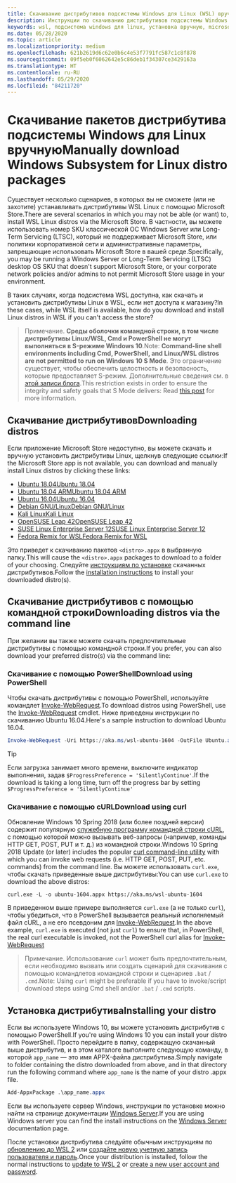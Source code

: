```yaml
---
title: Скачивание дистрибутивов подсистемы Windows для Linux (WSL) вручную
description: Инструкции по скачиванию дистрибутивов подсистемы Windows для Linux вручную.
keywords: wsl, подсистема windows для linux, установка вручную, microsoft store, windows 10s, curl, add-appxpackage, long-term servicing, ltsc
ms.date: 05/28/2020
ms.topic: article
ms.localizationpriority: medium
ms.openlocfilehash: 621b2619d6c62e0b6c4e53f7791fc587c1c8f878
ms.sourcegitcommit: 09f5eb0f6062642e5c86deb1f34307ce3429163a
ms.translationtype: HT
ms.contentlocale: ru-RU
ms.lasthandoff: 05/29/2020
ms.locfileid: "84211720"
---
```

# <a name="manually-download-windows-subsystem-for-linux-distro-packages"></a><span data-ttu-id="70388-104">Скачивание пакетов дистрибутива подсистемы Windows для Linux вручную</span><span class="sxs-lookup"><span data-stu-id="70388-104">Manually download Windows Subsystem for Linux distro packages</span></span>

<span data-ttu-id="70388-105">Существует несколько сценариев, в которых вы не сможете (или не захотите) устанавливать дистрибутивы WSL Linux с помощью Microsoft Store.</span><span class="sxs-lookup"><span data-stu-id="70388-105">There are several scenarios in which you may not be able (or want) to, install WSL Linux distros via the Microsoft Store.</span></span> <span data-ttu-id="70388-106">В частности, вы можете использовать номер SKU классической ОС Windows Server или Long-Term Servicing (LTSC), который не поддерживает Microsoft Store, или политики корпоративной сети и административные параметры, запрещающие использовать Microsoft Store в вашей среде.</span><span class="sxs-lookup"><span data-stu-id="70388-106">Specifically, you may be running a Windows Server or Long-Term Servicing (LTSC) desktop OS SKU that doesn't support Microsoft Store, or your corporate network policies and/or admins to not permit Microsoft Store usage in your environment.</span></span>

<span data-ttu-id="70388-107">В таких случаях, когда подсистема WSL доступна, как скачать и установить дистрибутивы Linux в WSL, если нет доступа к магазину?</span><span class="sxs-lookup"><span data-stu-id="70388-107">In these cases, while WSL itself is available, how do you download and install Linux distros in WSL if you can't access the store?</span></span>

> <span data-ttu-id="70388-108">Примечание. **Среды оболочки командной строки, в том числе дистрибутивы Linux/WSL, Cmd и PowerShell не могут выполняться в S-режиме Windows 10**.</span><span class="sxs-lookup"><span data-stu-id="70388-108">Note: **Command-line shell environments including Cmd, PowerShell, and Linux/WSL distros are not permitted to run on Windows 10 S Mode**.</span></span> <span data-ttu-id="70388-109">Это ограничение существует, чтобы обеспечить целостность и безопасность, которые предоставляет S-режим. Дополнительные сведения см. в [этой записи блога](https://blogs.msdn.microsoft.com/commandline/2017/05/18/will-linux-distros-run-on-windows-10-s/).</span><span class="sxs-lookup"><span data-stu-id="70388-109">This restriction exists in order to ensure the integrity and safety goals that S Mode delivers: Read [this post](https://blogs.msdn.microsoft.com/commandline/2017/05/18/will-linux-distros-run-on-windows-10-s/) for more information.</span></span>

## <a name="downloading-distros"></a><span data-ttu-id="70388-110">Скачивание дистрибутивов</span><span class="sxs-lookup"><span data-stu-id="70388-110">Downloading distros</span></span>

<span data-ttu-id="70388-111">Если приложение Microsoft Store недоступно, вы можете скачать и вручную установить дистрибутивы Linux, щелкнув следующие ссылки:</span><span class="sxs-lookup"><span data-stu-id="70388-111">If the Microsoft Store app is not available, you can download and manually install Linux distros by clicking these links:</span></span>
* [<span data-ttu-id="70388-112">Ubuntu 18.04</span><span class="sxs-lookup"><span data-stu-id="70388-112">Ubuntu 18.04</span></span>](https://aka.ms/wsl-ubuntu-1804)
* [<span data-ttu-id="70388-113">Ubuntu 18.04 ARM</span><span class="sxs-lookup"><span data-stu-id="70388-113">Ubuntu 18.04 ARM</span></span>](https://aka.ms/wsl-ubuntu-1804-arm)
* [<span data-ttu-id="70388-114">Ubuntu 16.04</span><span class="sxs-lookup"><span data-stu-id="70388-114">Ubuntu 16.04</span></span>](https://aka.ms/wsl-ubuntu-1604)
* [<span data-ttu-id="70388-115">Debian GNU/Linux</span><span class="sxs-lookup"><span data-stu-id="70388-115">Debian GNU/Linux</span></span>](https://aka.ms/wsl-debian-gnulinux)
* [<span data-ttu-id="70388-116">Kali Linux</span><span class="sxs-lookup"><span data-stu-id="70388-116">Kali Linux</span></span>](https://aka.ms/wsl-kali-linux-new)
* [<span data-ttu-id="70388-117">OpenSUSE Leap 42</span><span class="sxs-lookup"><span data-stu-id="70388-117">OpenSUSE Leap 42</span></span>](https://aka.ms/wsl-opensuse-42)
* [<span data-ttu-id="70388-118">SUSE Linux Enterprise Server 12</span><span class="sxs-lookup"><span data-stu-id="70388-118">SUSE Linux Enterprise Server 12</span></span>](https://aka.ms/wsl-sles-12)
* [<span data-ttu-id="70388-119">Fedora Remix for WSL</span><span class="sxs-lookup"><span data-stu-id="70388-119">Fedora Remix for WSL</span></span>](https://github.com/WhitewaterFoundry/WSLFedoraRemix/releases/)

<span data-ttu-id="70388-120">Это приведет к скачиванию пакетов `<distro>.appx` в выбранную папку.</span><span class="sxs-lookup"><span data-stu-id="70388-120">This will cause the `<distro>.appx` packages to download to a folder of your choosing.</span></span> <span data-ttu-id="70388-121">Следуйте [инструкциям по установке](#installing-your-distro) скачанных дистрибутивов.</span><span class="sxs-lookup"><span data-stu-id="70388-121">Follow the [installation instructions](#installing-your-distro) to install your downloaded distro(s).</span></span>

## <a name="downloading-distros-via-the-command-line"></a><span data-ttu-id="70388-122">Скачивание дистрибутивов с помощью командной строки</span><span class="sxs-lookup"><span data-stu-id="70388-122">Downloading distros via the command line</span></span>
<span data-ttu-id="70388-123">При желании вы также можете скачать предпочтительные дистрибутивы с помощью командной строки.</span><span class="sxs-lookup"><span data-stu-id="70388-123">If you prefer, you can also download your preferred distro(s) via the command line:</span></span>

 ### <a name="download-using-powershell"></a><span data-ttu-id="70388-124">Скачивание с помощью PowerShell</span><span class="sxs-lookup"><span data-stu-id="70388-124">Download using PowerShell</span></span>
 <span data-ttu-id="70388-125">Чтобы скачать дистрибутивы с помощью PowerShell, используйте командлет [Invoke-WebRequest](https://docs.microsoft.com/powershell/module/microsoft.powershell.utility/invoke-webrequest?view=powershell-5.1).</span><span class="sxs-lookup"><span data-stu-id="70388-125">To download distros using PowerShell, use the [Invoke-WebRequest](https://docs.microsoft.com/powershell/module/microsoft.powershell.utility/invoke-webrequest?view=powershell-5.1) cmdlet.</span></span> <span data-ttu-id="70388-126">Ниже приведены инструкции по скачиванию Ubuntu 16.04.</span><span class="sxs-lookup"><span data-stu-id="70388-126">Here's a sample instruction to download Ubuntu 16.04.</span></span>

```powershell
Invoke-WebRequest -Uri https://aka.ms/wsl-ubuntu-1604 -OutFile Ubuntu.appx -UseBasicParsing
```

> [!TIP]
> <span data-ttu-id="70388-127">Если загрузка занимает много времени, выключите индикатор выполнения, задав `$ProgressPreference = 'SilentlyContinue'`.</span><span class="sxs-lookup"><span data-stu-id="70388-127">If the download is taking a long time, turn off the progress bar by setting `$ProgressPreference = 'SilentlyContinue'`</span></span>

### <a name="download-using-curl"></a><span data-ttu-id="70388-128">Скачивание с помощью cURL</span><span class="sxs-lookup"><span data-stu-id="70388-128">Download using curl</span></span>
<span data-ttu-id="70388-129">Обновление Windows 10 Spring 2018 (или более поздней версии) содержит популярную [служебную программу командной строки cURL](https://curl.haxx.se/), с помощью которой можно вызывать веб-запросы (например, команды HTTP GET, POST, PUT и т. д.) из командной строки.</span><span class="sxs-lookup"><span data-stu-id="70388-129">Windows 10 Spring 2018 Update (or later) includes the popular [curl command-line utility](https://curl.haxx.se/) with which you can invoke web requests (i.e. HTTP GET, POST, PUT, etc. commands) from the command line.</span></span> <span data-ttu-id="70388-130">Вы можете использовать `curl.exe`, чтобы скачать приведенные выше дистрибутивы:</span><span class="sxs-lookup"><span data-stu-id="70388-130">You can use `curl.exe` to download the above distros:</span></span>

```console
curl.exe -L -o ubuntu-1604.appx https://aka.ms/wsl-ubuntu-1604
```

<span data-ttu-id="70388-131">В приведенном выше примере выполняется `curl.exe` (а не только `curl`), чтобы убедиться, что в PowerShell вызывается реальный исполняемый файл cURL, а не его псевдоним для [Invoke-WebRequest](https://docs.microsoft.com/powershell/module/microsoft.powershell.utility/invoke-webrequest?view=powershell-6).</span><span class="sxs-lookup"><span data-stu-id="70388-131">In the above example, `curl.exe` is executed (not just `curl`) to ensure that, in PowerShell, the real curl executable is invoked, not the PowerShell curl alias for [Invoke-WebRequest](https://docs.microsoft.com/powershell/module/microsoft.powershell.utility/invoke-webrequest?view=powershell-6)</span></span>

> <span data-ttu-id="70388-132">Примечание. Использование `curl` может быть предпочтительным, если необходимо вызвать или создать сценарий для скачивания с помощью командлетов командной строки и сценариев `.bat` / `.cmd`.</span><span class="sxs-lookup"><span data-stu-id="70388-132">Note: Using `curl` might be preferable if you have to invoke/script download steps using Cmd shell and/or `.bat` / `.cmd` scripts.</span></span>

## <a name="installing-your-distro"></a><span data-ttu-id="70388-133">Установка дистрибутива</span><span class="sxs-lookup"><span data-stu-id="70388-133">Installing your distro</span></span>
<span data-ttu-id="70388-134">Если вы используете Windows 10, вы можете установить дистрибутив с помощью PowerShell.</span><span class="sxs-lookup"><span data-stu-id="70388-134">If you're using Windows 10 you can install your distro with PowerShell.</span></span> <span data-ttu-id="70388-135">Просто перейдите в папку, содержащую скачанный выше дистрибутив, и в этом каталоге выполните следующую команду, в которой `app_name` — это имя APPX-файла дистрибутива.</span><span class="sxs-lookup"><span data-stu-id="70388-135">Simply navigate to folder containing the distro downloaded from above, and in that directory run the following command where `app_name` is the name of your distro .appx file.</span></span>  
```Powershell
Add-AppxPackage .\app_name.appx
```

<span data-ttu-id="70388-136">Если вы используете сервер Windows, инструкции по установке можно найти на странице документации [Windows Server](install-on-server.md).</span><span class="sxs-lookup"><span data-stu-id="70388-136">If you are using Windows server you can find the install instructions on the [Windows Server](install-on-server.md) documentation page.</span></span>

<span data-ttu-id="70388-137">После установки дистрибутива следуйте обычным инструкциям по [обновлению до WSL 2](./install-win10.md#update-to-wsl-2) или [создайте новую учетную запись пользователя и пароль](./user-support.md).</span><span class="sxs-lookup"><span data-stu-id="70388-137">Once your distribution is installed, follow the normal instructions to [update to WSL 2](./install-win10.md#update-to-wsl-2) or [create a new user account and password](./user-support.md).</span></span>
